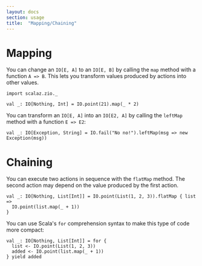 ```yaml
---
layout: docs
section: usage
title:  "Mapping/Chaining"
---
```


# Mapping

You can change an `IO[E, A]` to an `IO[E, B]` by calling the `map` method with a function `A => B`. This lets you transform values produced by actions into other values.

```tut:silent
import scalaz.zio._

val _: IO[Nothing, Int] = IO.point(21).map(_ * 2)
```

You can transform an `IO[E, A]` into an `IO[E2, A]` by calling the `leftMap` method with a function `E => E2`:

```tut:silent
val _: IO[Exception, String] = IO.fail("No no!").leftMap(msg => new Exception(msg))
```

# Chaining

You can execute two actions in sequence with the `flatMap` method. The second action may depend on the value produced by the first action.

```tut:silent
val _: IO[Nothing, List[Int]] = IO.point(List(1, 2, 3)).flatMap { list =>
  IO.point(list.map(_ + 1))
}
```

You can use Scala's `for` comprehension syntax to make this type of code more compact:

```tut:silent
val _: IO[Nothing, List[Int]] = for {
  list <- IO.point(List(1, 2, 3))
  added <- IO.point(list.map(_ + 1))
} yield added
```
